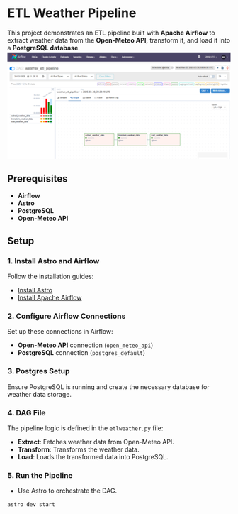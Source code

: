 # ETL Weather Pipeline

This project demonstrates an ETL pipeline built with **Apache Airflow** to extract weather data from the **Open-Meteo API**, transform it, and load it into a **PostgreSQL database**.
![Airflow](Airflow.png)

## Prerequisites

- **Airflow**
- **Astro**
- **PostgreSQL**
- **Open-Meteo API**

## Setup

### 1. Install Astro and Airflow
Follow the installation guides:
- [Install Astro](https://astro.build/docs/get-started)
- [Install Apache Airflow](https://airflow.apache.org/docs/apache-airflow/stable/installation/index.html)

### 2. Configure Airflow Connections
Set up these connections in Airflow:
- **Open-Meteo API** connection (`open_meteo_api`)
- **PostgreSQL** connection (`postgres_default`)

### 3. Postgres Setup
Ensure PostgreSQL is running and create the necessary database for weather data storage.

### 4. DAG File
The pipeline logic is defined in the `etlweather.py` file:
- **Extract**: Fetches weather data from Open-Meteo API.
- **Transform**: Transforms the weather data.
- **Load**: Loads the transformed data into PostgreSQL.

### 5. Run the Pipeline
- Use Astro to orchestrate the DAG.
```bash
astro dev start
